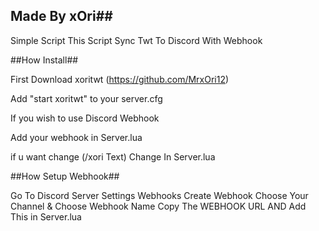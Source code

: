 ## Made By xOri##
Simple Script
This Script Sync Twt To Discord With Webhook

##How Install##

First Download xoritwt (https://github.com/MrxOri12)

Add "start xoritwt" to your server.cfg

If you wish to use Discord Webhook

Add your webhook in Server.lua

if u want change (/xori Text) Change In Server.lua

##How Setup Webhook##

Go To Discord
Server Settings
Webhooks
Create
Webhook
Choose Your Channel & Choose Webhook Name 
Copy The WEBHOOK URL AND Add This in Server.lua


